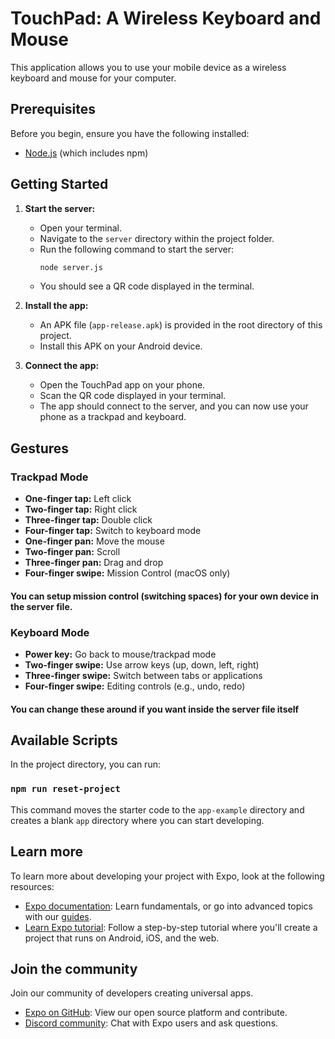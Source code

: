 # TouchPad: A Wireless Keyboard and Mouse

This application allows you to use your mobile device as a wireless keyboard and mouse for your computer.

## Prerequisites

Before you begin, ensure you have the following installed:

- [Node.js](https://nodejs.org/) (which includes npm)

## Getting Started

1.  **Start the server:**
    - Open your terminal.
    - Navigate to the `server` directory within the project folder.
    - Run the following command to start the server:
      ```bash
      node server.js
      ```
    - You should see a QR code displayed in the terminal.

2.  **Install the app:**
    - An APK file (`app-release.apk`) is provided in the root directory of this project.
    - Install this APK on your Android device.

3.  **Connect the app:**
    - Open the TouchPad app on your phone.
    - Scan the QR code displayed in your terminal.
    - The app should connect to the server, and you can now use your phone as a trackpad and keyboard.

## Gestures

### Trackpad Mode

-   **One-finger tap:** Left click
-   **Two-finger tap:** Right click
-   **Three-finger tap:** Double click
-   **Four-finger tap:** Switch to keyboard mode
-   **One-finger pan:** Move the mouse
-   **Two-finger pan:** Scroll
-   **Three-finger pan:** Drag and drop
-   **Four-finger swipe:** Mission Control (macOS only)

#### You can setup mission control (switching spaces) for your own device in the server file.

### Keyboard Mode

-   **Power key:** Go back to mouse/trackpad mode
-   **Two-finger swipe:** Use arrow keys (up, down, left, right)
-   **Three-finger swipe:** Switch between tabs or applications
-   **Four-finger swipe:** Editing controls (e.g., undo, redo)

#### You can change these around if you want inside the server file itself

## Available Scripts

In the project directory, you can run:

### `npm run reset-project`

This command moves the starter code to the `app-example` directory and creates a blank `app` directory where you can start developing.

## Learn more

To learn more about developing your project with Expo, look at the following resources:

-   [Expo documentation](https://docs.expo.dev/): Learn fundamentals, or go into advanced topics with our [guides](https://docs.expo.dev/guides).
-   [Learn Expo tutorial](https://docs.expo.dev/tutorial/introduction/): Follow a step-by-step tutorial where you'll create a project that runs on Android, iOS, and the web.

## Join the community

Join our community of developers creating universal apps.

-   [Expo on GitHub](https://github.com/expo/expo): View our open source platform and contribute.
-   [Discord community](https://chat.expo.dev): Chat with Expo users and ask questions.